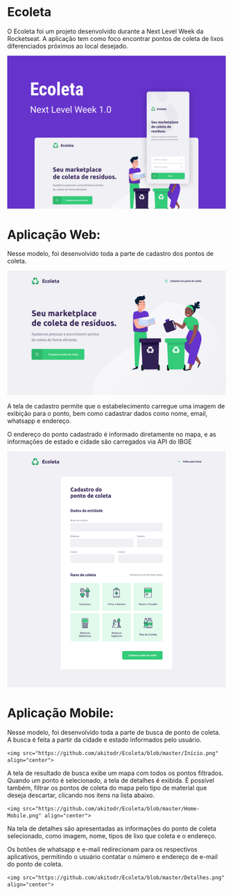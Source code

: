 # Ecoleta

<p>O Ecoleta foi um projeto desenvolvido durante a Next Level Week da Rocketseat. A aplicação tem como foco encontrar pontos de coleta de lixos diferenciados próximos ao local desejado.</p>

<img src="https://github.com/akitodr/Ecoleta/blob/master/Ecoleta.png">

# Aplicação Web:

  <p>Nesse modelo, foi desenvolvido toda a parte de cadastro dos pontos de coleta.</p>

  <img src="https://github.com/akitodr/Ecoleta/blob/master/Home.png">

  <p>A tela de cadastro permite que o estabelecimento carregue uma imagem de exibição para o ponto, bem como cadastrar dados como nome, email, whatsapp e endereço.</p>
  <p>O endereço do ponto cadastrado é informado diretamente no mapa, e as informações de estado e cidade são carregados via API do IBGE</p>

  <img src="https://github.com/akitodr/Ecoleta/blob/master/Cadastro.png">

# Aplicação Mobile:

  <p>Nesse modelo, foi desenvolvido toda a parte de busca de ponto de coleta. A busca é feita a partir da cidade e estado informados pelo usuário.</p>

    <img src="https://github.com/akitodr/Ecoleta/blob/master/Início.png" align="center">

  <p>A tela de resultado de busca exibe um mapa com todos os pontos filtrados. Quando um ponto é selecionado, a tela de detalhes é exibida. É possível também, filtrar os pontos de coleta do mapa pelo tipo de material que deseja descartar, clicando nos ítens na lista abaixo.</p>

    <img src="https://github.com/akitodr/Ecoleta/blob/master/Home-Mobile.png" align="center">

  <p>Na tela de detalhes são apresentadas as informações do ponto de coleta selecionado, como imagem, nome, tipos de lixo que coleta e o endereço.</p>
  <p>Os botões de whatsapp e e-mail redirecionam para os respectivos aplicativos, permitindo o usuário contatar o número e endereço de e-mail do ponto de coleta.</p>

    <img src="https://github.com/akitodr/Ecoleta/blob/master/Detalhes.png" align="center">
